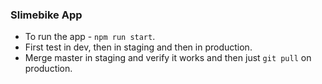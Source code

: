 ### Slimebike App 

* To run the app - `npm run start`. 
* First test in dev, then in staging and then in production.
* Merge master in staging and verify it works and then just `git pull` on production. 

